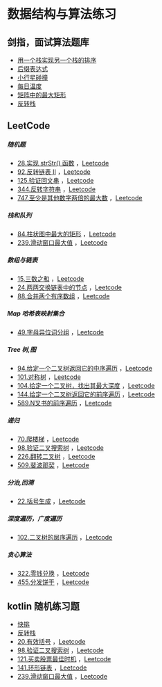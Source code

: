 # 数据结构与算法练习
##  剑指，面试算法题库
- [用一个栈实现另一个栈的排序 ](https://github.com/wubobo952/LeetCode/blob/master/interview/SortStackByStack.java)
- [后缀表达式](https://github.com/wubobo952/LeetCode/blob/master/interview/PostfixExpression.java)
- [小行星碰撞](https://github.com/wubobo952/LeetCode/blob/master/interview/AsteroidCollision.java)
- [每日温度](https://github.com/wubobo952/LeetCode/blob/master/interview/DailyTemperatures.java)
- [矩阵中的最大矩形](https://github.com/wubobo952/LeetCode/blob/master/interview/MaximalRectangle.java)
- [反转栈](https://github.com/wubobo952/LeetCode/blob/master/stack_queue/ReverseStack.java)

## LeetCode
#####  随机题
- [28.实现 strStr() 函数](https://github.com/wubobo952/LeetCode/blob/master/random/ImplementStr_28.java) ，[Leetcode](https://leetcode.cn/problems/implement-strstr/)
- [92.反转链表 II](https://github.com/wubobo952/LeetCode/blob/master/random/ReverseLinkedListII_92.java) ，[Leetcode](https://leetcode.cn/problems/reverse-linked-list-ii/)
- [125.验证回文串](https://github.com/wubobo952/LeetCode/blob/master/random/ValidPalindrome_125.java) ，[Leetcode](https://leetcode.cn/problems/valid-palindrome/)
- [344.反转字符串](https://github.com/wubobo952/LeetCode/blob/master/random/ReverseString_344.java) ，[Leetcode](https://leetcode.cn/problems/reverse-string/)
- [747.至少是其他数字两倍的最大数](https://github.com/BobbiWu/LeetCode/blob/master/random/LargestNumberAtLeastTwiceOfOthers_747.java) ，[Leetcode](https://leetcode.cn/problems/largest-number-at-least-twice-of-others/)

##### 栈和队列
- [84.柱状图中最大的矩形](https://github.com/wubobo952/LeetCode/blob/master/stack_queue/LargestRectangleInHistogram_84.java) ，[Leetcode](https://leetcode.cn/problems/largest-rectangle-in-histogram/)
- [239.滑动窗口最大值](https://github.com/wubobo952/LeetCode/blob/master/stack_queue/SlidingWindowMaximum_239.java) ，[Leetcode](https://leetcode.cn/problems/sliding-window-maximum/)

##### 数组与链表
- [15.三数之和](https://github.com/wubobo952/LeetCode/blob/master/array_linked/Sum3_15.java) ，[Leetcode](https://leetcode.cn/problems/3sum/)
- [24.两两交换链表中的节点](https://github.com/wubobo952/LeetCode/blob/master/array_linked/SwapNodesInPairs_24.java) ，[Leetcode](https://leetcode.cn/problems/swap-nodes-in-pairs/)
- [88.合并两个有序数组](https://github.com/wubobo952/LeetCode/blob/master/array_linked/MergeSortedArray_88.java) ，[Leetcode](https://leetcode.cn/problems/merge-sorted-array/)

#####  Map 哈希表映射集合
- [49.字母异位词分组](https://github.com/wubobo952/LeetCode/blob/master/map/GroupAnagrams_49.java) ，[Leetcode](https://leetcode.cn/problems/group-anagrams/)

#####  Tree 树,图
- [94.给定一个二叉树返回它的中序遍历](https://github.com/wubobo952/LeetCode/blob/master/tree/BinaryTreeInorderTraversal_94.java) ，[Leetcode](https://leetcode.cn/problems/binary-tree-inorder-traversal/)
- [101.对称树](https://github.com/wubobo952/LeetCode/blob/master/tree/SymmetricTree_101.java) ，[Leetcode](https://leetcode.cn/problems/symmetric-tree/)
- [104.给定一个二叉树，找出其最大深度](https://github.com/wubobo952/LeetCode/blob/master/tree/MaximumDepth0fBinaryTree_104.java) ，[Leetcode](https://leetcode.cn/problems/maximum-depth-of-binary-tree/)
- [144.给定一个二叉树返回它的前序遍历](https://github.com/wubobo952/LeetCode/blob/master/tree/BinaryTreePreorderTraversal_144.java) ，[Leetcode](https://leetcode.cn/problems/binary-tree-preorder-traversal/)
- [589.N叉书的前序遍历](https://github.com/wubobo952/LeetCode/blob/master/tree/N_aryTreePreorderTraversal_589.java) ，[Leetcode](https://leetcode.cn/problems/n-ary-tree-preorder-traversal/)

#####  递归
- [70.爬楼梯](https://github.com/wubobo952/LeetCode/blob/master/recursion/ClimbingStairs_70.java) ，[Leetcode](https://leetcode-cn.com/problems/climbing-stairs)
- [98.验证二叉搜索树](https://github.com/wubobo952/LeetCode/blob/master/recursion/ValidateBinarySearchTree_98.java) ，[Leetcode](https://leetcode-cn.com/problems/validate-binary-search-tree)
- [226.翻转二叉树](https://github.com/wubobo952/LeetCode/blob/master/recursion/InvertBinaryTree_226.java) ，[Leetcode](https://leetcode-cn.com/problems/invert-binary-tree)
- [509.斐波那契](https://github.com/wubobo952/LeetCode/blob/master/recursion/FibonacciNumber_509.java) ，[Leetcode](https://leetcode.cn/problems/fibonacci-number/)

#####  分治,回溯
- [22.括号生成](https://github.com/wubobo952/LeetCode/blob/master/divide_conquer/GenerateParentheses_22.java) ，[Leetcode](https://leetcode.cn/problems/generate-parentheses/)

##### 深度遍历，广度遍历
- [102.二叉树的层序遍历](https://github.com/wubobo952/LeetCode/blob/master/dfs_bfs/BinaryTreeLevelOrderTraversal_102.java) ，[Leetcode](https://leetcode.cn/problems/binary-tree-level-order-traversal/)

##### 贪心算法
- [322.零钱兑换](https://github.com/wubobo952/LeetCode/blob/master/greedy_algorithm/Coin_Change_322.java) ，[Leetcode](https://leetcode.cn/problems/coin-change/)
- [455.分发饼干](https://github.com/wubobo952/LeetCode/blob/master/greedy_algorithm/AssignCookies_455.java) ，[Leetcode](https://leetcode.cn/problems/assign-cookies/)



## kotlin 随机练习题
- [快排](https://github.com/wubobo952/LeetCode/blob/master/random/kt/QuickSort.kt)
- [反转栈](https://github.com/wubobo952/LeetCode/blob/master/random/kt/ReverseStack.kt)
- [20.有效括号](https://github.com/wubobo952/LeetCode/blob/master/random/kt/ValidParentheses_20.kt) ，[Leetcode](https://leetcode.cn/problems/valid-parentheses/)
- [98.验证二叉搜索树](https://github.com/wubobo952/LeetCode/blob/master/random/kt/ValidateBinarySearchTree.kt) ，[Leetcode](https://leetcode-cn.com/problems/validate-binary-search-tree)
- [121.买卖股票最佳时机](https://github.com/wubobo952/LeetCode/blob/master/random/kt/BestTimeToBuyAndSellStock_121.kt) ，[Leetcode](https://leetcode.cn/problems/best-time-to-buy-and-sell-stock/)
- [141.环形链表](https://github.com/wubobo952/LeetCode/blob/master/random/kt/LinkedListCycle_141.kt) ，[Leetcode](https://leetcode.cn/problems/linked-list-cycle/)
- [239.滑动窗口最大值](https://github.com/wubobo952/LeetCode/blob/master/random/kt/SlidingWindowMaximum_239.kt) ，[Leetcode](https://leetcode.cn/problems/sliding-window-maximum/)


